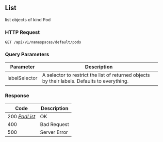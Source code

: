 List
---------------------------------
list objects of kind Pod

### HTTP Request

`GET /api/v1/namespaces/default/pods`

### Query Parameters

| Parameter | Description |
| --- | --- |
| labelSelector | A selector to restrict the list of returned objects by their labels. Defaults to everything. |

### Response

| Code | Description |
| --- | --- |
| 200 _[PodList](index.md#podlist)_ | OK |
| 400 | Bad Request |
| 500 | Server Error |
